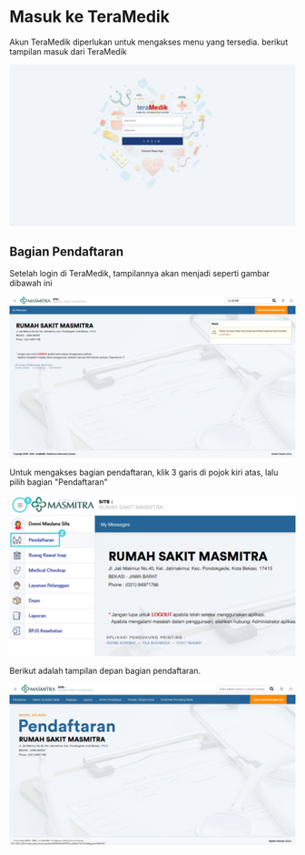 # Masuk ke TeraMedik

Akun TeraMedik diperlukan untuk mengakses menu yang tersedia. berikut tampilan masuk dari TeraMedik

![login-teramedik](../images/teramedik/login-teramedik.png)



## Bagian Pendaftaran

Setelah login di TeraMedik, tampilannya akan menjadi seperti gambar dibawah ini

![tampilan-utama](../images/teramedik/tampilan-utama.png)

Untuk mengakses bagian pendaftaran, klik 3 garis di pojok kiri atas, lalu pilih bagian "Pendaftaran"

![menu-teramedik](../images/teramedik/menu-teramedik.png)

Berikut adalah tampilan depan bagian pendaftaran.

![tampilan-utama-pendaftaran](../images/teramedik/tampilan-utama-pendaftaran.png)